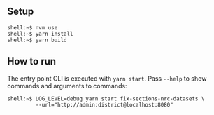 ## Setup

```console
shell:~$ nvm use
shell:~$ yarn install
shell:~$ yarn build
```

## How to run

The entry point CLI is executed with `yarn start`. Pass `--help` to show commands and arguments to commands:

```console
shell:~$ LOG_LEVEL=debug yarn start fix-sections-nrc-datasets \
         --url="http://admin:district@localhost:8080"
```

